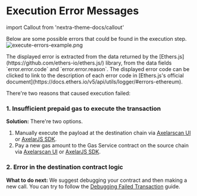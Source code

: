# Execution Error Messages

import Callout from 'nextra-theme-docs/callout'

Below are some possible errors that could be found in the execution step.
![execute-errors-example.png](/images/execute-errors-example.png)

<Callout emoji="ℹ️">
  The displayed error is extracted from the data returned by the [Ethers.js](https://github.com/ethers-io/ethers.js/) library, from the data fields `error.error.code` and `error.error.reason`. The displayed error code can be clicked to link to the description of each error code in [Ethers.js's official document](https://docs.ethers.io/v5/api/utils/logger/#errors-ethereum).
</Callout>

There're two reasons that caused execution failed:

### 1. Insufficient prepaid gas to execute the transaction

**Solution:** There're two options.

1. Manually execute the payload at the destination chain via [Axelarscan UI](/dev/gmp/gmp-tracker-recovery/recovery#manually-execute-a-transfer) or [AxelarJS SDK](/dev/axelarjs-sdk/tx-status-query-recovery#1-execute-manually).
2. Pay a new gas amount to the Gas Service contract on the source chain via [Axelarscan UI](/dev/gmp/gmp-tracker-recovery/recovery#increase-gas-payment-to-the-gas-receiver-on-the-source-chain) or [AxelarJS SDK](/dev/axelarjs-sdk/tx-status-query-recovery#2-increase-gas-payment).

### 2. Error in the destination contract logic

**What to do next:** We suggest debugging your contract and then making a new call. You can try to follow the [Debugging Failed Transaction](/dev/gmp/debugging-failed-transaction) guide.
